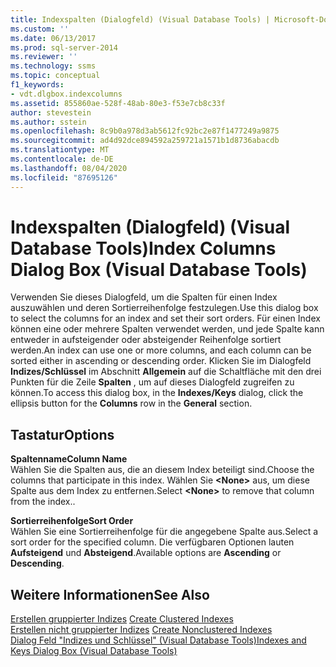 ```yaml
---
title: Indexspalten (Dialogfeld) (Visual Database Tools) | Microsoft-Dokumentation
ms.custom: ''
ms.date: 06/13/2017
ms.prod: sql-server-2014
ms.reviewer: ''
ms.technology: ssms
ms.topic: conceptual
f1_keywords:
- vdt.dlgbox.indexcolumns
ms.assetid: 855860ae-528f-48ab-80e3-f53e7cb8c33f
author: stevestein
ms.author: sstein
ms.openlocfilehash: 8c9b0a978d3ab5612fc92bc2e87f1477249a9875
ms.sourcegitcommit: ad4d92dce894592a259721a1571b1d8736abacdb
ms.translationtype: MT
ms.contentlocale: de-DE
ms.lasthandoff: 08/04/2020
ms.locfileid: "87695126"
---
```

# <a name="index-columns-dialog-box-visual-database-tools"></a><span data-ttu-id="48074-102">Indexspalten (Dialogfeld) (Visual Database Tools)</span><span class="sxs-lookup"><span data-stu-id="48074-102">Index Columns Dialog Box (Visual Database Tools)</span></span>
  <span data-ttu-id="48074-103">Verwenden Sie dieses Dialogfeld, um die Spalten für einen Index auszuwählen und deren Sortierreihenfolge festzulegen.</span><span class="sxs-lookup"><span data-stu-id="48074-103">Use this dialog box to select the columns for an index and set their sort orders.</span></span> <span data-ttu-id="48074-104">Für einen Index können eine oder mehrere Spalten verwendet werden, und jede Spalte kann entweder in aufsteigender oder absteigender Reihenfolge sortiert werden.</span><span class="sxs-lookup"><span data-stu-id="48074-104">An index can use one or more columns, and each column can be sorted either in ascending or descending order.</span></span> <span data-ttu-id="48074-105">Klicken Sie im Dialogfeld **Indizes/Schlüssel** im Abschnitt **Allgemein** auf die Schaltfläche mit den drei Punkten für die Zeile **Spalten** , um auf dieses Dialogfeld zugreifen zu können.</span><span class="sxs-lookup"><span data-stu-id="48074-105">To access this dialog box, in the **Indexes/Keys** dialog, click the ellipsis button for the **Columns** row in the **General** section.</span></span>  
  
## <a name="options"></a><span data-ttu-id="48074-106">Tastatur</span><span class="sxs-lookup"><span data-stu-id="48074-106">Options</span></span>  
 <span data-ttu-id="48074-107">**Spaltenname**</span><span class="sxs-lookup"><span data-stu-id="48074-107">**Column Name**</span></span>  
 <span data-ttu-id="48074-108">Wählen Sie die Spalten aus, die an diesem Index beteiligt sind.</span><span class="sxs-lookup"><span data-stu-id="48074-108">Choose the columns that participate in this index.</span></span> <span data-ttu-id="48074-109">Wählen Sie **\<None>** aus, um diese Spalte aus dem Index zu entfernen.</span><span class="sxs-lookup"><span data-stu-id="48074-109">Select **\<None>** to remove that column from the index..</span></span>  
  
 <span data-ttu-id="48074-110">**Sortierreihenfolge**</span><span class="sxs-lookup"><span data-stu-id="48074-110">**Sort Order**</span></span>  
 <span data-ttu-id="48074-111">Wählen Sie eine Sortierreihenfolge für die angegebene Spalte aus.</span><span class="sxs-lookup"><span data-stu-id="48074-111">Select a sort order for the specified column.</span></span> <span data-ttu-id="48074-112">Die verfügbaren Optionen lauten **Aufsteigend** und **Absteigend**.</span><span class="sxs-lookup"><span data-stu-id="48074-112">Available options are **Ascending** or **Descending**.</span></span>  
  
## <a name="see-also"></a><span data-ttu-id="48074-113">Weitere Informationen</span><span class="sxs-lookup"><span data-stu-id="48074-113">See Also</span></span>  
 <span data-ttu-id="48074-114">[Erstellen gruppierter Indizes](../../relational-databases/indexes/create-clustered-indexes.md) </span><span class="sxs-lookup"><span data-stu-id="48074-114">[Create Clustered Indexes](../../relational-databases/indexes/create-clustered-indexes.md) </span></span>  
 <span data-ttu-id="48074-115">[Erstellen nicht gruppierter Indizes](../../relational-databases/indexes/create-nonclustered-indexes.md) </span><span class="sxs-lookup"><span data-stu-id="48074-115">[Create Nonclustered Indexes](../../relational-databases/indexes/create-nonclustered-indexes.md) </span></span>  
 [<span data-ttu-id="48074-116">Dialog Feld "Indizes und Schlüssel" &#40;Visual Database Tools&#41;</span><span class="sxs-lookup"><span data-stu-id="48074-116">Indexes and Keys Dialog Box &#40;Visual Database Tools&#41;</span></span>](visual-database-tools.md)  
  
  
